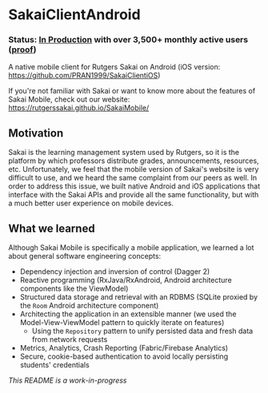 # SakaiClientAndroid

### Status: [In Production](https://play.google.com/store/apps/details?id=com.sakaimobile.development.sakaiclient20&hl=en_US) with over 3,500+ monthly active users ([proof](https://github.com/SChakravorti21/SakaiClientAndroid/blob/master/imgs/Sakai_Mobile_Adoption.png))

A native mobile client for Rutgers Sakai on Android (iOS version: https://github.com/PRAN1999/SakaiClientiOS)

If you're not familiar with Sakai or want to know more about the features of Sakai Mobile, check out our website: https://rutgerssakai.github.io/SakaiMobile/

## Motivation

Sakai is the learning management system used by Rutgers, so it is the platform by which professors distribute grades, announcements, resources, etc. Unfortunately, we feel that the mobile version of Sakai's website is very difficult to use, and we heard the same complaint from our peers as well. In order to address this issue, we built native Android and iOS applications that interface with the Sakai APIs and provide all the same functionality, but with a much better user experience on mobile devices.

## What we learned

Although Sakai Mobile is specifically a mobile application, we learned a lot about general software engineering concepts:
- Dependency injection and inversion of control (Dagger 2)
- Reactive programming (RxJava/RxAndroid, Android architecture components like the ViewModel)
- Structured data storage and retrieval with an RDBMS (SQLite proxied by the `Room` Android architecture component)
- Architecting the application in an extensible manner (we used the Model-View-ViewModel pattern to quickly iterate on features)
  - Using the `Repository` pattern to unify persisted data and fresh data from network requests
- Metrics, Analytics, Crash Reporting (Fabric/Firebase Analytics)
- Secure, cookie-based authentication to avoid locally persisting students' credentials

*_This README is a work-in-progress_*
